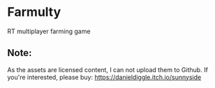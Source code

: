 # Farmulty

RT multiplayer farming game

## Note:

As the assets are licensed content, I can not upload them to Github. If you're interested, please buy: https://danieldiggle.itch.io/sunnyside